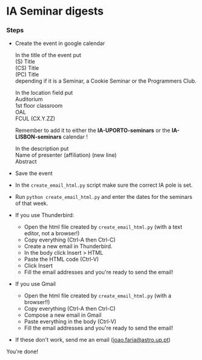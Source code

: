 # IA Seminar digests

### Steps 

- Create the event in google calendar

	In the title of the event put  
	  (S) Title  
	  (CS) Title  
	  (PC) Title  
	depending if it is a Seminar, a Cookie Seminar or the Programmers Club.

	In the location field put  
	Auditorium  
	1st floor classroom  
	OAL  
	FCUL (CX.Y.ZZ)  

	Remember to add it to either the **IA-UPORTO-seminars** or the **IA-LISBON-seminars** calendar !

	In the description put  
	Name of presenter (affiliation) (new line)  
	Abstract

- Save the event
- In the `create_email_html.py` script make sure the correct IA pole is set.
- Run `python create_email_html.py` and enter the dates for the seminars of that week. 
- If you use Thunderbird:  
	- Open the html file created by `create_email_html.py` (with a text editor, not a browser!)
	- Copy everything (Ctrl-A then Ctrl-C)
	- Create a new email in Thunderbird.
	- In the body click Insert > HTML
	- Paste the HTML code (Ctrl-V)
	- Click Insert
	- Fill the email addresses and you're ready to send the email!

- If you use Gmail
	- Open the html file created by `create_email_html.py` (with a browser!!)
	- Copy everything (Ctrl-A then Ctrl-C)
	- Compose a new email in Gmail
	- Paste everything in the body (Ctrl-V)
	- Fill the email addresses and you're ready to send the email!

- If these don't work, send me an email (joao.faria@astro.up.pt)


You're done!

